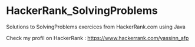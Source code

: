 # HackerRank_SolvingProblems
Solutions to SolvingProblems exercices from HackerRank.com using Java

Check my profil on HackerRank : https://www.hackerrank.com/yassinn_afp
